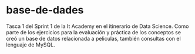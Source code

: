 # base-de-dades
Tasca 1 del Sprint 1 de la It Academy en el itinerario de Data Science. Como parte de los ejercicios para la evaluación y práctica de los conceptos se creó un base de datos relacionada a peliculas, también consultas con el lenguaje de MySQL.
